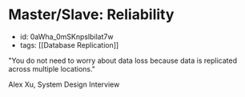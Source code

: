 # Master/Slave: Reliability
* id: 0aWha_0mSKnpslbilat7w
* tags: [[Database Replication]]

"You do not need to worry about data loss because data is replicated across multiple locations."

Alex Xu, System Design Interview